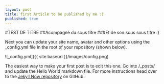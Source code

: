 ```yaml
---
layout: post
title: first Article to be published by me :)
published: true
---
```


#TEST DE TITRE
##Acompagné du sous titre
###Et de son sous sous titre :) 

Next you can update your site name, avatar and other options using the _config.yml file in the root of your repository (shown below).

![_config.yml]({{ site.baseurl }}/images/config.png)

The easiest way to make your first post is to edit this one. Go into /_posts/ and update the Hello World markdown file. For more instructions head over to the [Jekyll Now repository](https://github.com/barryclark/jekyll-now) on GitHub.


